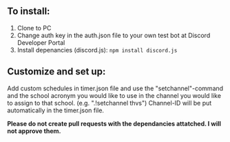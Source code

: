 ## To install:
1. Clone to PC
2. Change auth key in the auth.json file to your own test bot at Discord Developer Portal
3. Install depenancies (discord.js): `npm install discord.js`

## Customize and set up:
Add custom schedules in timer.json file and use the "setchannel"-command and the school acronym you would like to use in the channel you would like to assign to that school. (e.g. ".!setchannel thvs") Channel-ID will be put automatically in the timer.json file.

**Please do not create pull requests with the dependancies attatched. I will not approve them.**

